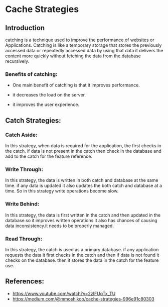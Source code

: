 # Cache Strategies

## Introduction

catching is a technique used to improve the performance of websites or Applications. Catching is like a temporary storage that stores the previously accessed data or repeatedly accessed data by using that data it delivers the content more quickly without fetching the data from the database recursively.

### Benefits of catching:

- One main benefit of catching is that it improves performance.

- it decreases the load on the server.

- it improves the user experience.

## Catch Strategies:

### Catch Aside:

In this strategy, when data is required for the application, the first checks in the catch. if data is not present in the catch then check in the database and add to the catch for the feature reference.

### Write Through:

In this strategy, the data is written in both catch and database at the same time. if any data is updated it also updates the both catch and database at a time. So in this strategy write operations become slow.

### Write Behind:

In this strategy, the data is first written in the catch and then updated in the database.so it improves written operations it also has chances of causing data inconsistency.it needs to be properly managed.

### Read Through:

In this strategy, the catch is used as a primary database. if any application requests the data it first checks in the catch and then if data is not found it checks on the database. then it stores the data in the catch for the feature use.

## References:

- https://www.youtube.com/watch?v=2zIFUqTx_TU
- https://medium.com/@mmoshikoo/cache-strategies-996e91c80303
